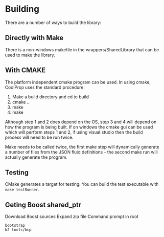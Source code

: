Building
====================

There are a number of ways to build the library:

Directly with Make
-------------------

There is a non-windows makefile in the wrappers/SharedLibrary that can be used to make the library.


With CMAKE
-----------

The platform independent cmake program can be used. In using cmake, CoolProp uses the standard procedure:

1) Make a build directory and cd to build
2) cmake ..
3) make
4) make 

Although step 1 and 2 does depend on the OS, step 3 and 4 will depend on how the program is being built.
If on windows the cmake gui can be used which will perform steps 1 and 2, if using visual studio then
the build process will need to be run twice.

Make needs to be called twice, the first make step will dynamically generate a number of files from the
JSON fluid definitions - the second make run will actually generate the program.


Testing
-------

CMake generates a target for testing. You can build the test executable with `make testRunner`.

Geting Boost shared_ptr
-----------------------

Download Boost sources
Expand zip file
Command prompt in root
    
    bootstrap
    b2 tools/bcp

